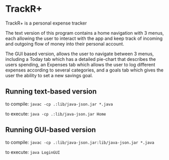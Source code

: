 # TrackR+

TrackR+ is a personal expense tracker

The text version of this program contains a home navigation with 3 menus,
each allowing the user to interact with the app and keep track of incoming and
outgoing flow of money into their personal account.

The GUI based version, allows the user to navigate between 3 menus, including a Today tab which has a detailed pie-chart that describes the users spending, an Expenses tab which allows the user to log different expenses according to several categories, and a goals tab which gives the user the ability to set a new savings goal.

## Running text-based version
to compile:
`javac -cp .:lib/java-json.jar *.java`

to execute:
`java -cp .:lib/java-json.jar Home`

## Running GUI-based version 
to compile: 
`javac -cp .:lib/java-json.jar:lib/java-json.jar *.java`

to execute:
`java LoginGUI`

